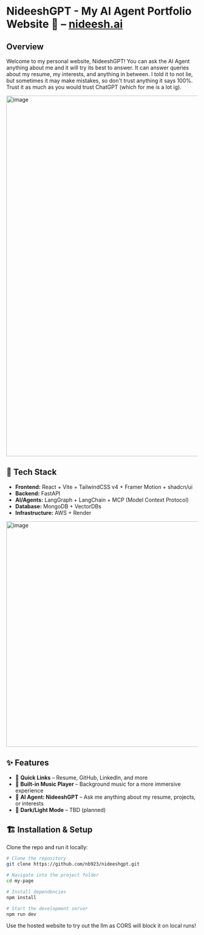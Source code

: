 # NideeshGPT - My AI Agent Portfolio Website 💪 – [nideesh.ai](https://nideesh.ai)

## Overview  

Welcome to my personal website, NideeshGPT! You can ask the AI Agent anything about me and it will try its best to answer. It can answer queries about my resume, my interests, and anything in between. I told it to not lie, but sometimes it may make mistakes, so don't trust anything it says 100%. Trust it as much as you would trust ChatGPT (which for me is a lot ig).

<img width="1920" height="948" alt="image" src="https://github.com/user-attachments/assets/3c81bd3a-0394-4a6e-91c6-d4773c5d1ea1" />

## 🚀 Tech Stack
- **Frontend:** React + Vite + TailwindCSS v4 + Framer Motion + shadcn/ui  
- **Backend:** FastAPI  
- **AI/Agents:** LangGraph + LangChain + MCP (Model Context Protocol)  
- **Database:** MongoDB + VectorDBs  
- **Infrastructure:** AWS + Render  

<img width="980" height="593" alt="image" src="https://github.com/user-attachments/assets/eb5ef2f3-c0c9-41c0-9817-17c7bbfbdf0c" />

## ✨ Features
- 🔗 **Quick Links** – Resume, GitHub, LinkedIn, and more  
- 🎵 **Built-in Music Player** – Background music for a more immersive experience  
- 🤖 **AI Agent: NideeshGPT** – Ask me anything about my resume, projects, or interests  
- 🌙 **Dark/Light Mode** – TBD (planned)  

## 🏗 Installation & Setup

Clone the repo and run it locally:

```bash
# Clone the repository
git clone https://github.com/nb923/nideeshgpt.git  

# Navigate into the project folder
cd my-page  

# Install dependencies
npm install  

# Start the development server
npm run dev
```

Use the hosted website to try out the llm as CORS will block it on local runs!
